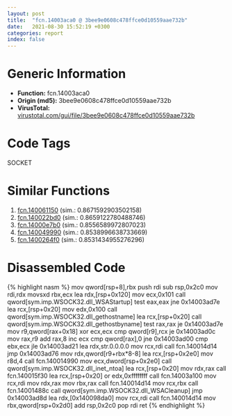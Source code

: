 ```yaml
---
layout: post
title:  "fcn.14003aca0 @ 3bee9e0608c478ffce0d10559aae732b"
date:   2021-08-30 15:52:19 +0300
categories: report
index: false
---
```


# Generic Information
- **Function:** fcn.14003aca0
- **Origin (md5):** 3bee9e0608c478ffce0d10559aae732b
- **VirusTotal:** [virustotal.com/gui/file/3bee9e0608c478ffce0d10559aae732b][virustotal_ref]

# Code Tags
<span class="tag" id="SOCKET">SOCKET</span>


# Similar Functions

1. [fcn.140061150][similar_1_ref] (sim.: 0.8671592903502158)
2. [fcn.140022bd0][similar_2_ref] (sim.: 0.8659122780488746)
3. [fcn.14000e7b0][similar_3_ref] (sim.: 0.8556589972807023)
4. [fcn.140049990][similar_4_ref] (sim.: 0.8538996638733669)
5. [fcn.1400264f0][similar_5_ref] (sim.: 0.8531434955276296)


# Disassembled Code

{% highlight nasm %}
mov qword[rsp+8],rbx
push rdi
sub rsp,0x2c0
mov rdi,rdx
movsxd rbx,ecx
lea rdx,[rsp+0x120]
mov ecx,0x101
call qword[sym.imp.WSOCK32.dll_WSAStartup]
test eax,eax
jne 0x14003ad7e
lea rcx,[rsp+0x20]
mov edx,0x100
call qword[sym.imp.WSOCK32.dll_gethostname]
lea rcx,[rsp+0x20]
call qword[sym.imp.WSOCK32.dll_gethostbyname]
test rax,rax
je 0x14003ad7e
mov r9,qword[rax+0x18]
xor ecx,ecx
cmp qword[r9],rcx
je 0x14003ad0c
mov rax,r9
add rax,8
inc ecx
cmp qword[rax],0
jne 0x14003ad00
cmp ebx,ecx
jle 0x14003ad21
lea rdx,str.0.0.0.0
mov rcx,rdi
call fcn.140014d14
jmp 0x14003ad76
mov rdx,qword[r9+rbx*8-8]
lea rcx,[rsp+0x2e0]
mov r8d,4
call fcn.140014990
mov ecx,dword[rsp+0x2e0]
call qword[sym.imp.WSOCK32.dll_inet_ntoa]
lea rcx,[rsp+0x20]
mov rdx,rax
call fcn.140015f30
lea rcx,[rsp+0x20]
or edx,0xffffffff
call fcn.14003a100
mov rcx,rdi
mov rdx,rax
mov rbx,rax
call fcn.140014d14
mov rcx,rbx
call fcn.14001488c
call qword[sym.imp.WSOCK32.dll_WSACleanup]
jmp 0x14003ad8d
lea rdx,[0x140098da0]
mov rcx,rdi
call fcn.140014d14
mov rbx,qword[rsp+0x2d0]
add rsp,0x2c0
pop rdi
ret 
{% endhighlight %}


[similar_1_ref]: /report/fcn.140061150@3bee9e0608c478ffce0d10559aae732b
[similar_2_ref]: /report/fcn.140022bd0@a5e8b4820319974b4ce1027132e98e27
[similar_3_ref]: /report/fcn.14000e7b0@a5e8b4820319974b4ce1027132e98e27
[similar_4_ref]: /report/fcn.140049990@a5e8b4820319974b4ce1027132e98e27
[similar_5_ref]: /report/fcn.1400264f0@a5e8b4820319974b4ce1027132e98e27
[virustotal_ref]: https://www.virustotal.com/gui/file/3bee9e0608c478ffce0d10559aae732b